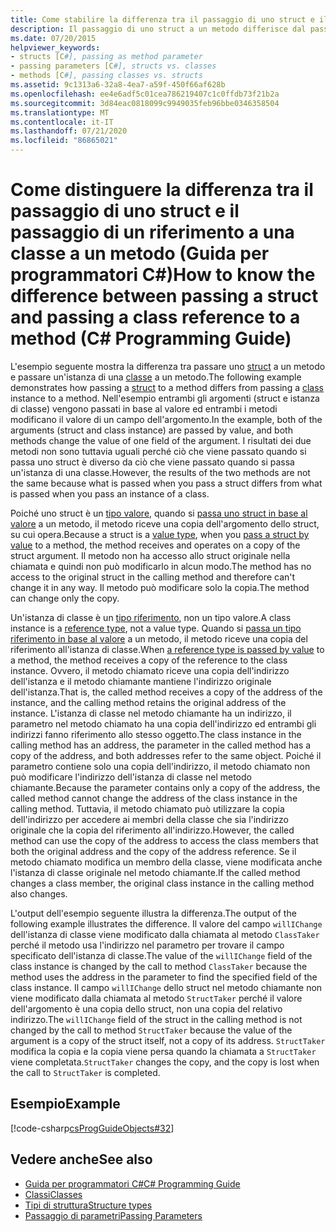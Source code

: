 ```yaml
---
title: Come stabilire la differenza tra il passaggio di uno struct e il passaggio di un riferimento a una classe a un metodo-Guida per programmatori C#
description: Il passaggio di uno struct a un metodo differisce dal passaggio di un'istanza della classe a un metodo in C#. Questo esempio mostra la struttura e l'istanza di classe passate per valore.
ms.date: 07/20/2015
helpviewer_keywords:
- structs [C#], passing as method parameter
- passing parameters [C#], structs vs. classes
- methods [C#], passing classes vs. structs
ms.assetid: 9c1313a6-32a8-4ea7-a59f-450f66af628b
ms.openlocfilehash: ee4e6adf5c01cea786219407c1c0ffdb73f21b2a
ms.sourcegitcommit: 3d84eac0818099c9949035feb96bbe0346358504
ms.translationtype: MT
ms.contentlocale: it-IT
ms.lasthandoff: 07/21/2020
ms.locfileid: "86865021"
---
```

# <a name="how-to-know-the-difference-between-passing-a-struct-and-passing-a-class-reference-to-a-method-c-programming-guide"></a><span data-ttu-id="73a5c-104">Come distinguere la differenza tra il passaggio di uno struct e il passaggio di un riferimento a una classe a un metodo (Guida per programmatori C#)</span><span class="sxs-lookup"><span data-stu-id="73a5c-104">How to know the difference between passing a struct and passing a class reference to a method (C# Programming Guide)</span></span>
<span data-ttu-id="73a5c-105">L'esempio seguente mostra la differenza tra passare uno [struct](../../language-reference/builtin-types/struct.md) a un metodo e passare un'istanza di una [classe](../../language-reference/keywords/class.md) a un metodo.</span><span class="sxs-lookup"><span data-stu-id="73a5c-105">The following example demonstrates how passing a [struct](../../language-reference/builtin-types/struct.md) to a method differs from passing a [class](../../language-reference/keywords/class.md) instance to a method.</span></span> <span data-ttu-id="73a5c-106">Nell'esempio entrambi gli argomenti (struct e istanza di classe) vengono passati in base al valore ed entrambi i metodi modificano il valore di un campo dell'argomento.</span><span class="sxs-lookup"><span data-stu-id="73a5c-106">In the example, both of the arguments (struct and class instance) are passed by value, and both methods change the value of one field of the argument.</span></span> <span data-ttu-id="73a5c-107">I risultati dei due metodi non sono tuttavia uguali perché ciò che viene passato quando si passa uno struct è diverso da ciò che viene passato quando si passa un'istanza di una classe.</span><span class="sxs-lookup"><span data-stu-id="73a5c-107">However, the results of the two methods are not the same because what is passed when you pass a struct differs from what is passed when you pass an instance of a class.</span></span>  
  
 <span data-ttu-id="73a5c-108">Poiché uno struct è un [tipo valore](../../language-reference/builtin-types/value-types.md), quando si [passa uno struct in base al valore](./passing-value-type-parameters.md) a un metodo, il metodo riceve una copia dell'argomento dello struct, su cui opera.</span><span class="sxs-lookup"><span data-stu-id="73a5c-108">Because a struct is a [value type](../../language-reference/builtin-types/value-types.md), when you [pass a struct by value](./passing-value-type-parameters.md) to a method, the method receives and operates on a copy of the struct argument.</span></span> <span data-ttu-id="73a5c-109">Il metodo non ha accesso allo struct originale nella chiamata e quindi non può modificarlo in alcun modo.</span><span class="sxs-lookup"><span data-stu-id="73a5c-109">The method has no access to the original struct in the calling method and therefore can't change it in any way.</span></span> <span data-ttu-id="73a5c-110">Il metodo può modificare solo la copia.</span><span class="sxs-lookup"><span data-stu-id="73a5c-110">The method can change only the copy.</span></span>  
  
 <span data-ttu-id="73a5c-111">Un'istanza di classe è un [tipo riferimento](../../language-reference/keywords/reference-types.md), non un tipo valore.</span><span class="sxs-lookup"><span data-stu-id="73a5c-111">A class instance is a [reference type](../../language-reference/keywords/reference-types.md), not a value type.</span></span> <span data-ttu-id="73a5c-112">Quando si [passa un tipo riferimento in base al valore](./passing-reference-type-parameters.md) a un metodo, il metodo riceve una copia del riferimento all'istanza di classe.</span><span class="sxs-lookup"><span data-stu-id="73a5c-112">When [a reference type is passed by value](./passing-reference-type-parameters.md) to a method, the method receives a copy of the reference to the class instance.</span></span> <span data-ttu-id="73a5c-113">Ovvero, il metodo chiamato riceve una copia dell'indirizzo dell'istanza e il metodo chiamante mantiene l'indirizzo originale dell'istanza.</span><span class="sxs-lookup"><span data-stu-id="73a5c-113">That is, the called method receives a copy of the address of the instance, and the calling method retains the original address of the instance.</span></span> <span data-ttu-id="73a5c-114">L'istanza di classe nel metodo chiamante ha un indirizzo, il parametro nel metodo chiamato ha una copia dell'indirizzo ed entrambi gli indirizzi fanno riferimento allo stesso oggetto.</span><span class="sxs-lookup"><span data-stu-id="73a5c-114">The class instance in the calling method has an address, the parameter in the called method has a copy of the address, and both addresses refer to the same object.</span></span> <span data-ttu-id="73a5c-115">Poiché il parametro contiene solo una copia dell'indirizzo, il metodo chiamato non può modificare l'indirizzo dell'istanza di classe nel metodo chiamante.</span><span class="sxs-lookup"><span data-stu-id="73a5c-115">Because the parameter contains only a copy of the address, the called method cannot change the address of the class instance in the calling method.</span></span> <span data-ttu-id="73a5c-116">Tuttavia, il metodo chiamato può utilizzare la copia dell'indirizzo per accedere ai membri della classe che sia l'indirizzo originale che la copia del riferimento all'indirizzo.</span><span class="sxs-lookup"><span data-stu-id="73a5c-116">However, the called method can use the copy of the address to access the class members that both the original address and the copy of the address reference.</span></span> <span data-ttu-id="73a5c-117">Se il metodo chiamato modifica un membro della classe, viene modificata anche l'istanza di classe originale nel metodo chiamante.</span><span class="sxs-lookup"><span data-stu-id="73a5c-117">If the called method changes a class member, the original class instance in the calling method also changes.</span></span>  
  
 <span data-ttu-id="73a5c-118">L'output dell'esempio seguente illustra la differenza.</span><span class="sxs-lookup"><span data-stu-id="73a5c-118">The output of the following example illustrates the difference.</span></span> <span data-ttu-id="73a5c-119">Il valore del campo `willIChange` dell'istanza di classe viene modificato dalla chiamata al metodo `ClassTaker` perché il metodo usa l'indirizzo nel parametro per trovare il campo specificato dell'istanza di classe.</span><span class="sxs-lookup"><span data-stu-id="73a5c-119">The value of the `willIChange` field of the class instance is changed by the call to method `ClassTaker` because the method uses the address in the parameter to find the specified field of the class instance.</span></span> <span data-ttu-id="73a5c-120">Il campo `willIChange` dello struct nel metodo chiamante non viene modificato dalla chiamata al metodo `StructTaker` perché il valore dell'argomento è una copia dello struct, non una copia del relativo indirizzo.</span><span class="sxs-lookup"><span data-stu-id="73a5c-120">The `willIChange` field of the struct in the calling method is not changed by the call to method `StructTaker` because the value of the argument is a copy of the struct itself, not a copy of its address.</span></span> <span data-ttu-id="73a5c-121">`StructTaker` modifica la copia e la copia viene persa quando la chiamata a `StructTaker` viene completata.</span><span class="sxs-lookup"><span data-stu-id="73a5c-121">`StructTaker` changes the copy, and the copy is lost when the call to `StructTaker` is completed.</span></span>  
  
## <a name="example"></a><span data-ttu-id="73a5c-122">Esempio</span><span class="sxs-lookup"><span data-stu-id="73a5c-122">Example</span></span>  
 [!code-csharp[csProgGuideObjects#32](~/samples/snippets/csharp/VS_Snippets_VBCSharp/csProgGuideObjects/CS/Objects.cs#32)]  
  
## <a name="see-also"></a><span data-ttu-id="73a5c-123">Vedere anche</span><span class="sxs-lookup"><span data-stu-id="73a5c-123">See also</span></span>

- [<span data-ttu-id="73a5c-124">Guida per programmatori C#</span><span class="sxs-lookup"><span data-stu-id="73a5c-124">C# Programming Guide</span></span>](../index.md)
- [<span data-ttu-id="73a5c-125">Classi</span><span class="sxs-lookup"><span data-stu-id="73a5c-125">Classes</span></span>](./classes.md)
- [<span data-ttu-id="73a5c-126">Tipi di struttura</span><span class="sxs-lookup"><span data-stu-id="73a5c-126">Structure types</span></span>](../../language-reference/builtin-types/struct.md)
- [<span data-ttu-id="73a5c-127">Passaggio di parametri</span><span class="sxs-lookup"><span data-stu-id="73a5c-127">Passing Parameters</span></span>](./passing-parameters.md)
